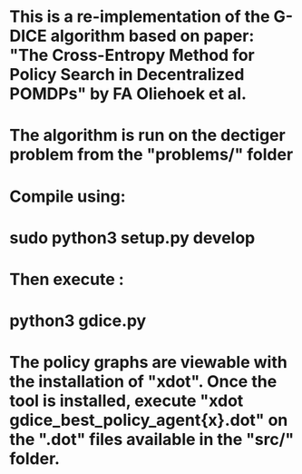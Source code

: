 # This is a re-implementation of the G-DICE algorithm based on paper: "The Cross-Entropy Method for Policy Search in Decentralized POMDPs" by FA Oliehoek et al.

# The algorithm is run on the dectiger problem from the "problems/" folder

# Compile using: 
# sudo python3 setup.py develop
# Then execute : 
# python3 gdice.py

# The policy graphs are viewable with the installation of "xdot". Once the tool is installed, execute "xdot gdice_best_policy_agent{x}.dot" on the ".dot" files available in the "src/" folder.